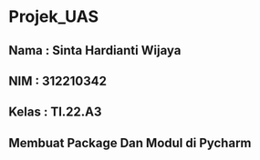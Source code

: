 # Projek_UAS

## Nama : Sinta Hardianti Wijaya

## NIM : 312210342

## Kelas : TI.22.A3

## Membuat Package Dan Modul di Pycharm

## 
